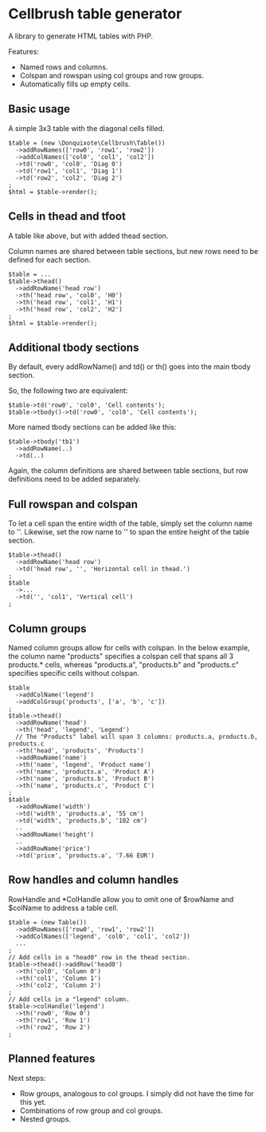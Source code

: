 
# Cellbrush table generator

A library to generate HTML tables with PHP.

Features:

* Named rows and columns.
* Colspan and rowspan using col groups and row groups.
* Automatically fills up empty cells.

## Basic usage

A simple 3x3 table with the diagonal cells filled. 

    $table = (new \Donquixote\Cellbrush\Table())
      ->addRowNames(['row0', 'row1', 'row2'])
      ->addColNames(['col0', 'col1', 'col2'])
      ->td('row0', 'col0', 'Diag 0')
      ->td('row1', 'col1', 'Diag 1')
      ->td('row2', 'col2', 'Diag 2')
    ;
    $html = $table->render();


## Cells in thead and tfoot

A table like above, but with added thead section.

Column names are shared between table sections, but new rows need to be defined for each section.

    $table = ...
    $table->thead()
      ->addRowName('head row')
      ->th('head row', 'col0', 'H0')
      ->th('head row', 'col1', 'H1')
      ->th('head row', 'col2', 'H2')
    ;
    $html = $table->render();


## Additional tbody sections

By default, every addRowName() and td() or th() goes into the main tbody section.

So, the following two are equivalent:

    $table->td('row0', 'col0', 'Cell contents');
    $table->tbody()->td('row0', 'col0', 'Cell contents');

More named tbody sections can be added like this:

    $table->tbody('tb1')
      ->addRowName(..)
      ->td(..)

Again, the column definitions are shared between table sections, but row
definitions need to be added separately.


## Full rowspan and colspan

To let a cell span the entire width of the table, simply set the column name to ''.
Likewise, set the row name to '' to span the entire height of the table section.

    $table->thead()
      ->addRowName('head row')
      ->td('head row', '', 'Horizontal cell in thead.')
    ;
    $table
      ->...
      ->td('', 'col1', 'Vertical cell')
    ;

## Column groups

Named column groups allow for cells with colspan.
In the below example, the column name "products" specifies a colspan cell that spans all 3 products.* cells, whereas "products.a", "products.b" and "products.c" specifies specific cells without colspan. 

    $table
      ->addColName('legend')
      ->addColGroup('products', ['a', 'b', 'c'])
    ;
    $table->thead()
      ->addRowName('head')
      ->th('head', 'legend', 'Legend')
      // The "Products" label will span 3 columns: products.a, products.b, products.c
      ->th('head', 'products', 'Products')
      ->addRowName('name')
      ->th('name', 'legend', 'Product name')
      ->th('name', 'products.a', 'Product A')
      ->th('name', 'products.b', 'Product B')
      ->th('name', 'products.c', 'Product C')
    ;
    $table
      ->addRowName('width')
      ->td('width', 'products.a', '55 cm')
      ->td('width', 'products.b', '102 cm')
      ..
      ->addRowName('height')
      ..
      ->addRowName('price')
      ->td('price', 'products.a', '7.66 EUR')


## Row handles and column handles

RowHandle and \*ColHandle allow you to omit one of $rowName and $colName to address a table cell.

    $table = (new Table())
      ->addRowNames(['row0', 'row1', 'row2'])
      ->addColNames(['legend', 'col0', 'col1', 'col2'])
      ...
    ;
    // Add cells in a "head0" row in the thead section.
    $table->thead()->addRow('head0')
      ->th('col0', 'Column 0')
      ->th('col1', 'Column 1')
      ->th('col2', 'Column 2')
    ;
    // Add cells in a "legend" column.
    $table->colHandle('legend')
      ->th('row0', 'Row 0')
      ->th('row1', 'Row 1')
      ->th('row2', 'Row 2')
    ;


## Planned features

Next steps:

* Row groups, analogous to col groups. I simply did not have the time for this yet.
* Combinations of row group and col groups.
* Nested groups.
